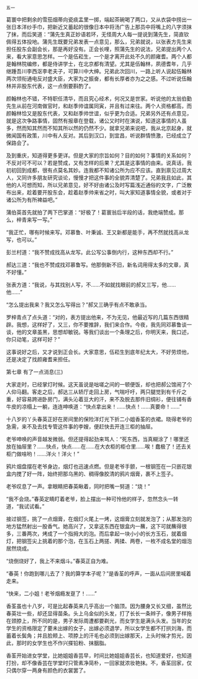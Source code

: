     五一 

   葛寰中把剩余的雪茄烟蒂向瓷痰盂里一掷，端起茶碗喝了两口，又从衣袋中捞出一张日本洋纱手巾，把新近又蓄起的很像日本中将汤广告上那员中将嘴上的八字须抹了抹，而后笑道：“蒲先生真正妙语若环，无怪周大人每一提说到蒲先生，简直钦佩得五体投地。蒲先生既要兄弟发表一点意见，那么，兄弟就说，以张表方先生来担任股东会副会长，那是再好没有。正会长哩，照蒲先生的说法，兄弟提出两个人来，看大家意思怎样。一个是伍崧生，一个是才离开此处不久的颜雍耆。两个人都是翰林院编修，都是侍讲学士，在北京都有清望。尤其是伍翰林，夙德耆年，几乎继踵吾川李西沤李老夫子，可算川中大绅。兄弟此次回川，一路上听人说起伍翰林两次领衔通电反对盛大臣，大家为之振奋，都有长厚者亦为之之感。不过听说伍翰林并非股东代表，这一点倒要斟酌了。

   颜翰林也不错，不特职任清华，而且究心经术，何况又是世家。听说他的太翁伯勤先生从前在河南做官时，和赵季帅谊属同寅，并且有过来往。两个人资格都高，而颜翰林恰又是股东代表，又和赵季帅世谊，似乎更为合适。兄弟另外还有点意见，就是这次争路事情，固然有报章在登载，诸公又时时在演说，知道这事情的人虽多，然而知其然而不知其所以然的仍然不少。就拿兄弟来说吧，我从北京起身，就微闻国有政策，川中有人反对。其后到汉口，到宜昌，听说群情愤激，已经成立了保路会了。

   及到重庆，知道得更多更详。但是大家的宗旨如何？目的如何？事情的关系如何？不反对可不可以？若是赞成，又有怎样的后果？尤其是这事情的由来。说真话，我初初回到成都，很有点莫名其妙。连我都不知诸公所为应不应该。直到禀见过周大人，又同许多朋友研究谈论，慢慢才把这件事的全貌弄清楚了。兄弟我且如此，其他的人可想而知，所以兄弟意见，好不好由诸公及时写篇浅近通俗的文字，广泛散布出来，趁着要开股东会，趁着赵季帅来省之时，叫大家知道事情全貌，或者对于诸公所为有所裨益吧。”

   蒲伯英首先就拍了两下巴掌道：“好极了！葛寰翁后半段的话，我绝端赞成。那么，梓青来写一写。”

   “我正忙，哪有时候来写。邓慕鲁、叶秉诚、王又新都是能手，再不然就找高从龙写，也可以。”

   彭兰村道：“我不赞成找高从龙写。此公写公事倒内行，这种东西却不行。”

   郝达三道：“我也不赞成找邓慕鲁写。他那倒新不旧，新名词用得太多的文章，真不好懂。”

   张表方道：“我说，与其找别人写，不……不如就找眼前的郝又三写，他……他……”

   “怎么提出我来？我又怎么写得出？”郝又三确乎有点不敢承当。

   罗梓青点了点头道：“对的，表方提出他来，不为无见，他最近写的几篇东西很精辟。我想，这样好了，又三，你不要推辞，我们来合作。今夜，我先同邓慕鲁谈一谈，他的文章虽黑，思想却敏锐。等我们谈出一个条理之后，你明天来，我口述，你只动笔，这样可好？”

   这事说好之后，又才说到正会长。大家意思，伍崧生到底年纪太大，不好劳烦他，还是决定了找颜雍耆来担任。

   第七章 有了一点消息(三)

   大家走时，已经掌灯时候。这天虽说是咄嗟之间的一顿便饭，却也把郝公馆闹了个人仰马翻。客走之后，郝达三从轿厅走回上房，气喘吁吁，两只腿觉到有千斤之重，好容易跨进卧房门，满头沁着豆大的汗，来不及脱去那件旧绸衫，便往铺有香牛皮的凉榻上一躺，连连呻唤道：“快点拿出来！……快点！……真要命！……”

   十八岁的丫头春英正好在房间里的保险洋灯光下折二小姐香荃的衣裙。晓得老爷的急需，来不及去找专管这件事的李嫂，便赶快去开连三柜的抽屉。

   老爷呻唤的声音越发微弱。但还提得起劲来骂人：“死东西，当真糊涂了！哪里还放在抽屉里？……快点，快点……在……在大衣柜的柜仓里……唉！蠢极了！还去关柜门做啥哟！……洋火！洋火！”

   鸦片烟盘摆在老爷身边，烟灯也迅速点燃。但是老爷手颤，一根钢签在一只嵌花银盒内搅了好一阵，始终把那乌黑的、稠得像胶清的鸦片烟膏，裹不上签子。

   老爷叹息了一声。拿眼睛把春英瞅着，同时把嘴一努道：“烧！”

   “我不会烧。”春英定睛盯着老爷，脸上摆出一种可怜他的样子，忽然念头一转道，“我试试看。”

   接过钢签，挑了一点烟膏，在烟灯火尾上一烤，这烟膏立刻就发泡了；从那发泡的地方猛然射出一股香气。她高兴了，又拿这东西在银盒内一蘸，这下可就蘸得很多，三番两次，烤成了一个指拇大的泡。而后拿起一块小小的长方玉石，就着烟灯，把钢签尖上挑着的那个泡，在玉石上两搓、两揉、两卷，一枚不成名堂的烟泡居然烧成。

   “烧倒烧好了，我上不来烟斗。”春英正自为难。

   “春英！你跑到哪儿去了？我的算学本子呢？”是香荃的呼声，一面从后间房里喊着走来。

   “快来，二小姐！老爷烟瘾发趸了！……”

   香荃虽也十八岁，可是比起春英来几乎高出一个脑顶。因为腰身又长又细，虽然比春英壮一些，却还显得苗条。头上乌金似的头发，打了长长一条辫子，像男子样拖在颈脖上，所不同的是，男子发际周遭都要剃光，而女学生是满头头发。当年的女学生的资格限定了要未出嫁的女子，出嫁必须退学，所以女学生都不打拱刘海，而蓄着长鬓角；并且脸颊上、项脖上的汗毛也必须到出嫁那天，上头时候才剪光，因此，那时的女学生也不作兴搽铅粉、抹胭脂。

   香荃开始进女学堂，比她姐姐香芸早，时间比她姐姐香芸长，也知道爱好，也知道打扮，却不像香芸在学堂时只管素净简朴，一回家就浓妆艳抹。不，香荃回家，仅只偶尔穿一两身有颜色的衣裳罢了。

